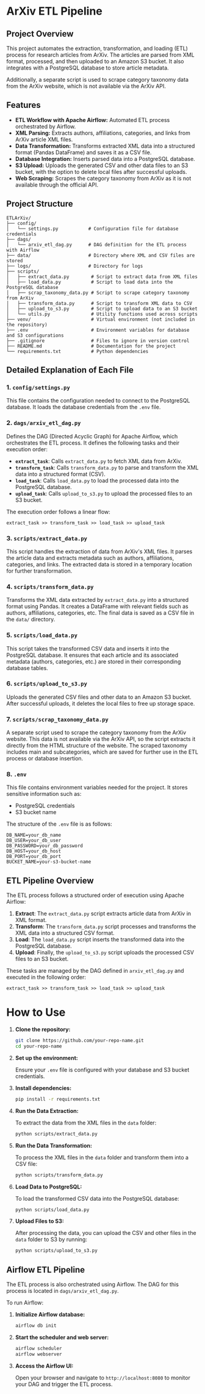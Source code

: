 # ArXiv ETL Pipeline

## Project Overview

This project automates the extraction, transformation, and loading (ETL) process for research articles from ArXiv. The articles are parsed from XML format, processed, and then uploaded to an Amazon S3 bucket. It also integrates with a PostgreSQL database to store article metadata.

Additionally, a separate script is used to scrape category taxonomy data from the ArXiv website, which is not available via the ArXiv API.

## Features

- **ETL Workflow with Apache Airflow:** Automated ETL process orchestrated by Airflow.
- **XML Parsing:** Extracts authors, affiliations, categories, and links from ArXiv article XML files.
- **Data Transformation:** Transforms extracted XML data into a structured format (Pandas DataFrame) and saves it as a CSV file.
- **Database Integration:** Inserts parsed data into a PostgreSQL database.
- **S3 Upload:** Uploads the generated CSV and other data files to an S3 bucket, with the option to delete local files after successful uploads.
- **Web Scraping:** Scrapes the category taxonomy from ArXiv as it is not available through the official API.

## Project Structure

```
ETLArXiv/
├── config/
│   └── settings.py           # Configuration file for database credentials
├── dags/
│   └── arxiv_etl_dag.py      # DAG definition for the ETL process with Airflow
├── data/                     # Directory where XML and CSV files are stored
├── logs/                     # Directory for logs
├── scripts/
│   ├── extract_data.py        # Script to extract data from XML files
│   ├── load_data.py           # Script to load data into the PostgreSQL database
│   ├── scrap_taxonomy_data.py # Script to scrape category taxonomy from ArXiv
│   ├── transform_data.py      # Script to transform XML data to CSV
│   ├── upload_to_s3.py        # Script to upload data to an S3 bucket
│   └── utils.py               # Utility functions used across scripts
├── venv/                      # Virtual environment (not included in the repository)
├── .env                       # Environment variables for database and S3 configurations
├── .gitignore                 # Files to ignore in version control
├── README.md                  # Documentation for the project
└── requirements.txt           # Python dependencies
```

## Detailed Explanation of Each File

### 1. `config/settings.py`
This file contains the configuration needed to connect to the PostgreSQL database. It loads the database credentials from the `.env` file.

### 2. `dags/arxiv_etl_dag.py`
Defines the DAG (Directed Acyclic Graph) for Apache Airflow, which orchestrates the ETL process. It defines the following tasks and their execution order:
- **`extract_task`**: Calls `extract_data.py` to fetch XML data from ArXiv.
- **`transform_task`**: Calls `transform_data.py` to parse and transform the XML data into a structured format (CSV).
- **`load_task`**: Calls `load_data.py` to load the processed data into the PostgreSQL database.
- **`upload_task`**: Calls `upload_to_s3.py` to upload the processed files to an S3 bucket.

The execution order follows a linear flow:
```
extract_task >> transform_task >> load_task >> upload_task
```

### 3. `scripts/extract_data.py`
This script handles the extraction of data from ArXiv's XML files. It parses the article data and extracts metadata such as authors, affiliations, categories, and links. The extracted data is stored in a temporary location for further transformation.

### 4. `scripts/transform_data.py`
Transforms the XML data extracted by `extract_data.py` into a structured format using Pandas. It creates a DataFrame with relevant fields such as authors, affiliations, categories, etc. The final data is saved as a CSV file in the `data/` directory.

### 5. `scripts/load_data.py`
This script takes the transformed CSV data and inserts it into the PostgreSQL database. It ensures that each article and its associated metadata (authors, categories, etc.) are stored in their corresponding database tables.

### 6. `scripts/upload_to_s3.py`
Uploads the generated CSV files and other data to an Amazon S3 bucket. After successful uploads, it deletes the local files to free up storage space.

### 7. `scripts/scrap_taxonomy_data.py`
A separate script used to scrape the category taxonomy from the ArXiv website. This data is not available via the ArXiv API, so the script extracts it directly from the HTML structure of the website. The scraped taxonomy includes main and subcategories, which are saved for further use in the ETL process or database insertion.

### 8. `.env`
This file contains environment variables needed for the project. It stores sensitive information such as:
- PostgreSQL credentials
- S3 bucket name

The structure of the `.env` file is as follows:

```
DB_NAME=your_db_name
DB_USER=your_db_user
DB_PASSWORD=your_db_password
DB_HOST=your_db_host
DB_PORT=your_db_port
BUCKET_NAME=your-s3-bucket-name
```

## ETL Pipeline Overview

The ETL process follows a structured order of execution using Apache Airflow:

1. **Extract**: The `extract_data.py` script extracts article data from ArXiv in XML format.
2. **Transform**: The `transform_data.py` script processes and transforms the XML data into a structured CSV format.
3. **Load**: The `load_data.py` script inserts the transformed data into the PostgreSQL database.
4. **Upload**: Finally, the `upload_to_s3.py` script uploads the processed CSV files to an S3 bucket.

These tasks are managed by the DAG defined in `arxiv_etl_dag.py` and executed in the following order:

```
extract_task >> transform_task >> load_task >> upload_task
```
# How to Use

1. **Clone the repository:**

   ```bash
   git clone https://github.com/your-repo-name.git
   cd your-repo-name
   ```

2. **Set up the environment:**

   Ensure your `.env` file is configured with your database and S3 bucket credentials.

3. **Install dependencies:**

   ```bash
   pip install -r requirements.txt
   ```

4. **Run the Data Extraction:**

   To extract the data from the XML files in the `data` folder:

   ```bash
   python scripts/extract_data.py

5. **Run the Data Transformation:**

   To process the XML files in the `data` folder and transform them into a CSV file:

   ```bash
   python scripts/transform_data.py
   ```
   

6. **Load Data to PostgreSQL:**

   To load the transformed CSV data into the PostgreSQL database:

   ```bash
   python scripts/load_data.py
   ```

7. **Upload Files to S3:**

   After processing the data, you can upload the CSV and other files in the `data` folder to S3 by running:

   ```bash
   python scripts/upload_to_s3.py
   ```



## Airflow ETL Pipeline

The ETL process is also orchestrated using Airflow. The DAG for this process is located in `dags/arxiv_etl_dag.py`.

To run Airflow:

1. **Initialize Airflow database:**

   ```bash
   airflow db init
   ```

2. **Start the scheduler and web server:**

   ```bash
   airflow scheduler
   airflow webserver
   ```

3. **Access the Airflow UI:**

   Open your browser and navigate to `http://localhost:8080` to monitor your DAG and trigger the ETL process.
